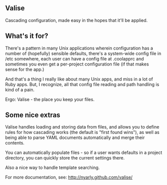 
## Valise

Cascading configuration, made easy in the hopes that it'll be
applied.

## What's it for?

There's a pattern in many Unix applications wherein configuration has a number
of (hopefully) sensible defaults, there's a system-wide config file in /etc
somewhere, each user can have a config file at .coolapprc and sometimes you
even get a per-project configuration file (if that makes sense for the app.)

And that's a thing I really like about many Unix apps, and miss in a lot of
Ruby apps.  But, I recognize, all that config file reading and path handling is
kind of a pain.

Ergo: Valise - the place you keep your files.

## Some nice extras

Valise handles loading and storing data from files, and allows you to define
rules for how cascading works (the default is "first found wins"), as well as
being able to parse YAML documents automatically and merge their contents.

You can automatically populate files - so if a user wants defaults in a project
directory, you can quickly store the current settings there.

Also a nice way to handle template searching.

For more documentation, see: http://nyarly.github.com/valise/

